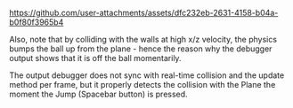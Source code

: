 

https://github.com/user-attachments/assets/dfc232eb-2631-4158-b04a-b0f80f3965b4

Also, note that by colliding with the walls at high x/z velocity, the physics bumps the ball up from the plane - hence the reason why the debugger output shows that it is off the ball momentarily.

The output debugger does not sync with real-time collision and the update method per frame, but it properly detects the collision with the Plane the moment the Jump (Spacebar button) is pressed.
